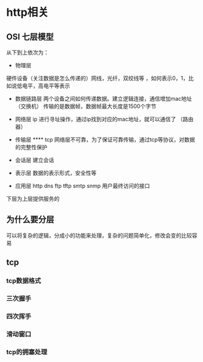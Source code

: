 
#  http相关

## OSI 七层模型
从下到上依次为：

- 物理层 

 硬件设备（关注数据是怎么传递的）网线，光纤，双绞线等  ，如何表示0，1，比如说低电平，高电平等表示

- 数据链路层
两个设备之间如何传递数据。建立逻辑连接，通信增加mac地址（交换机）
传输的是数据帧，数据帧最大长度是1500个字节

- 网络层 ip 
进行寻址操作，通过ip找到对应的mac地址，就可以通信了 （路由器）

- 传输层  ****  tcp 
网络层不可靠，为了保证可靠传输，通过tcp等协议，对数据的完整性保护

- 会话层
建立会话

- 表示层
数据的表示形式，安全性等

- 应用层  http dns ftp tftp smtp snmp 
用户最终访问的接口



下层为上层提供服务的

## 为什么要分层

可以将复杂的逻辑，分成小的功能来处理，复杂的问题简单化，修改会变的比较容易


## tcp 

### tcp数据格式

### 三次握手

### 四次挥手

### 滑动窗口

###  tcp的拥塞处理






